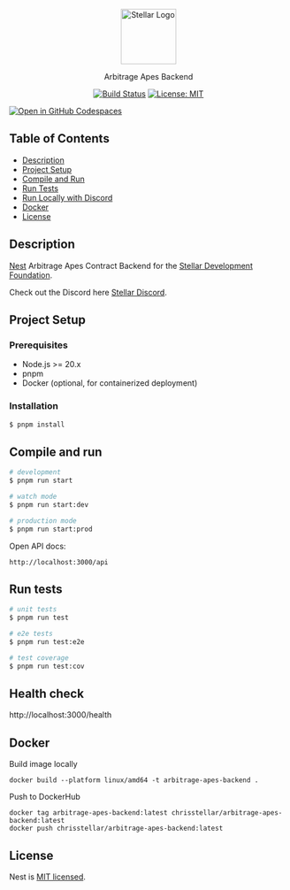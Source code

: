 <div style="text-align: center;" align="center">

<a href="https://stellar.org/" target="blank"><img src="https://cdn.discordapp.com/discovery-splashes/897514728459468821/392c5ba8562a90a76fd4a57f5e8058e6.jpg?size=2048" alt="Stellar Logo" title="Stellar Logo" width="100" /></a>
</div>

<div style="text-align: center;" align="center">
Arbitrage Apes Backend</div>

<div style="text-align: center;" align="center">

<a href="https://github.com/anataliocs/stellar-discord-bot/actions"><img alt="Build Status" src="https://github.com/anataliocs/stellar-discord-bot/workflows/CI/badge.svg"></a>
<a href="https://github.com/anataliocs/stellar-discord-bot/blob/main/LICENSE"><img alt="License: MIT" src="https://img.shields.io/badge/License-MIT-yellow.svg"></a>
</div>

[![Open in GitHub Codespaces](https://github.com/codespaces/badge.svg)](https://codespaces.new/anataliocs/stellar-discord-bot)

## Table of Contents

- [Description](#description)
- [Project Setup](#project-setup)
- [Compile and Run](#compile-and-run)
- [Run Tests](#run-tests)
- [Run Locally with Discord](#run-locally-with-discord)
- [Docker](#docker)
- [License](#license)

## Description

[Nest](https://github.com/nestjs/nest) Arbitrage Apes Contract Backend for
the [Stellar Development Foundation](https://stellar.org/).

Check out the Discord here [Stellar Discord](https://discord.com/invite/zVYdY3ktTn).

## Project Setup

### Prerequisites

- Node.js >= 20.x
- pnpm
- Docker (optional, for containerized deployment)

### Installation

```bash
$ pnpm install
```

## Compile and run

```bash
# development
$ pnpm run start

# watch mode
$ pnpm run start:dev

# production mode
$ pnpm run start:prod
```

Open API docs: 
```http request
http://localhost:3000/api
```

## Run tests

```bash
# unit tests
$ pnpm run test

# e2e tests
$ pnpm run test:e2e

# test coverage
$ pnpm run test:cov
```

## Health check

http://localhost:3000/health


## Docker

Build image locally

```
docker build --platform linux/amd64 -t arbitrage-apes-backend .
```

Push to DockerHub

``` 
docker tag arbitrage-apes-backend:latest chrisstellar/arbitrage-apes-backend:latest
docker push chrisstellar/arbitrage-apes-backend:latest
```

## License

Nest is [MIT licensed](https://github.com/nestjs/nest/blob/master/LICENSE).
